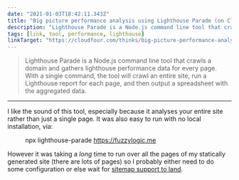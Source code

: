 ```yaml
---
date: "2021-01-03T18:42:11.343Z"
title: "Big picture performance analysis using Lighthouse Parade (on Cloud Four)"
description: "Lighthouse Parade is a Node.js command line tool that crawls a domain and gathers lighthouse performance data for every page."
tags: [link, tool, performance, lighthouse]
linkTarget: "https://cloudfour.com/thinks/big-picture-performance-analysis-using-lighthouse-parade/"
---
```

> Lighthouse Parade is a Node.js command line tool that crawls a domain and gathers lighthouse performance data for every page. With a single command, the tool will crawl an entire site, run a Lighthouse report for each page, and then output a spreadsheet with the aggregated data.
---

I like the sound of this tool, especially because it analyses your entire site rather than just a single page. It was also easy to run with no local installation, via:

<figure>

npx lighthouse-parade https://fuzzylogic.me

</figure>

However it was taking a _long_ time to run over all the pages of my statically generated site (there are lots of pages) so I probably either need to do some configuration or else wait for [sitemap support to land](https://github.com/cloudfour/lighthouse-parade/issues/3).